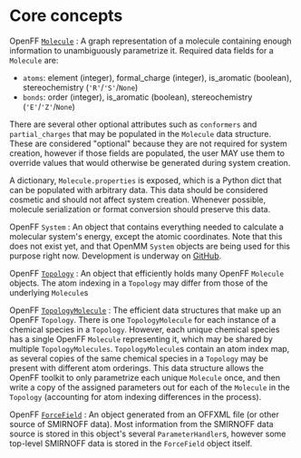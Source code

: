 # Core concepts

OpenFF [`Molecule`](openff.toolkit.topology.Molecule)
: A graph representation of a molecule containing enough information to unambiguously parametrize it.
  Required data fields for a `Molecule` are:

  - `atoms`: element (integer), formal_charge (integer), is_aromatic (boolean), stereochemistry (`'R'`/`'S'`/`None`)
  - `bonds`: order (integer), is_aromatic (boolean), stereochemistry (`'E'`/`'Z'`/`None`)

  There are several other optional attributes such as `conformers` and `partial_charges` that may be populated in the `Molecule` data structure.
  These are considered "optional" because they are not required for system creation, however if those fields are populated, the user MAY use them to override values that would otherwise be generated during system creation.

  A dictionary, `Molecule.properties` is exposed, which is a Python dict that can be populated with arbitrary data.
  This data should be considered cosmetic and should not affect system creation.
  Whenever possible, molecule serialization or format conversion should preserve this data.

OpenFF `System`
: An object that contains everything needed to calculate a molecular system's energy, except the atomic coordinates.
  Note that this does not exist yet, and that OpenMM `System` objects are being used for this purpose right now. Development is underway on [GitHub](https://github.com/openforcefield/openff-system).

OpenFF [`Topology`](openff.toolkit.topology.Topology)
: An object that efficiently holds many OpenFF `Molecule` objects.
  The atom indexing in a `Topology` may differ from those of the underlying `Molecule`s

OpenFF [`TopologyMolecule`](openff.toolkit.topology.TopologyMolecule)
: The efficient data structures that make up an OpenFF `Topology`.
  There is one `TopologyMolecule` for each instance of a chemical species in a `Topology`.
  However, each unique chemical species has a single OpenFF `Molecule` representing it, which may be shared by multiple `TopologyMolecules`.
  `TopologyMolecule`s contain an atom index map, as several copies of the same chemical species in a `Topology` may be present with different atom orderings.
  This data structure allows the OpenFF toolkit to only parametrize each unique `Molecule` once, and then write a copy of the assigned parameters out for each of the `Molecule` in the `Topology` (accounting for atom indexing differences in the process).

OpenFF [`ForceField`](openff.toolkit.typing.engines.smirnoff.forcefield.ForceField)
: An object generated from an OFFXML file (or other source of SMIRNOFF data).
  Most information from the SMIRNOFF data source is stored in this object's several `ParameterHandler`s, however some top-level SMIRNOFF data is stored in the `ForceField` object itself.

